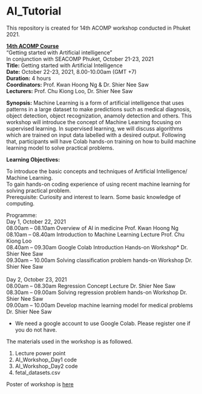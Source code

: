 # AI_Tutorial

This repository is created for 14th ACOMP workshop conducted in Phuket 2021. 

<b><u>14th ACOMP Course</u></b> <br>
“Getting started with Artificial intelligence” <br>
In conjunction with SEACOMP Phuket, October 21-23, 2021 <br>
<b>Title:</b> 	Getting started with Artificial Intelligence <br>
<b>Date:</b>	October 22-23, 2021, 8.00-10.00am (GMT +7) <br>
<b>Duration:</b>	4 hours <br>
<b>Coordinators:</b>	Prof. Kwan Hoong Ng & Dr. Shier Nee Saw <br>
<b>Lecturers:</b>	Prof. Chu Kiong Loo, Dr. Shier Nee Saw <br>

<b>Synopsis:</b> Machine Learning is a form of artificial intelligence that uses patterns in a large dataset to make predictions such as medical diagnosis, object detection, object recognization, anamoly detection and others. This workshop will introduce the concept of Machine Learning focusing on supervised learning. In supervised learning, we will discuss algorithms which are trained on input data labelled with a desired output. Following that, participants will have Colab hands-on training on how to build machine learning model to solve practical problems.

<b>Learning Objectives:</b>

To introduce the basic concepts and techniques of Artificial Intelligence/ Machine Learning. <br>
To gain hands-on coding experience of using recent machine learning for solving practical problem. <br>
Prerequisite: Curiosity and interest to learn. Some basic knowledge of computing.

Programme: <br>
Day 1, October 22, 2021 <br>
08.00am – 08.10am	Overview of AI in medicine	Prof. Kwan Hoong Ng  <br>
08.10am – 08.40am	Introduction to Machine Learning Lecture	Prof. Chu Kiong Loo  <br>
08.40am – 09.30am	Google Colab Introduction Hands-on Workshop*	Dr. Shier Nee Saw <br>
09.30am – 10.00am	Solving classification problem hands-on Workshop	Dr. Shier Nee Saw <br><br>
Day 2, October 23, 2021 <br>
08.00am – 08.30am	Regression Concept Lecture	Dr. Shier Nee Saw <br>
08.30am – 09.00am	Solving regression problem hands-on Workshop	Dr. Shier Nee Saw <br>
09.00am – 10.00am	Develop machine learning model for medical problems	Dr. Shier Nee Saw <br>
* We need a google account to use Google Colab. Please register one if you do not have.

The materials used in the workshop is as followed.  
1. Lecture power point
2. AI_Workshop_Day1 code
3. AI_Workshop_Day2 code
4. fetal_datasets.csv

Poster of workshop is <a href="https://github.com/shiernee/AI_Tutorial/blob/main/ACOMP_poster.pdf">here</a>




